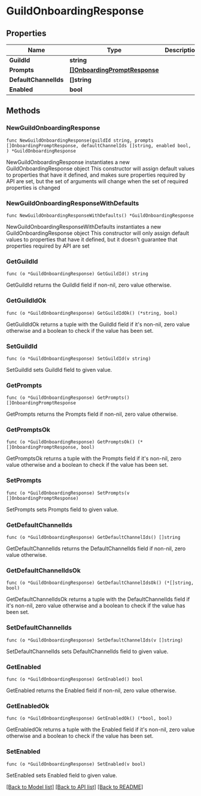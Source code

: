 # GuildOnboardingResponse

## Properties

Name | Type | Description | Notes
------------ | ------------- | ------------- | -------------
**GuildId** | **string** |  | 
**Prompts** | [**[]OnboardingPromptResponse**](OnboardingPromptResponse.md) |  | 
**DefaultChannelIds** | **[]string** |  | 
**Enabled** | **bool** |  | 

## Methods

### NewGuildOnboardingResponse

`func NewGuildOnboardingResponse(guildId string, prompts []OnboardingPromptResponse, defaultChannelIds []string, enabled bool, ) *GuildOnboardingResponse`

NewGuildOnboardingResponse instantiates a new GuildOnboardingResponse object
This constructor will assign default values to properties that have it defined,
and makes sure properties required by API are set, but the set of arguments
will change when the set of required properties is changed

### NewGuildOnboardingResponseWithDefaults

`func NewGuildOnboardingResponseWithDefaults() *GuildOnboardingResponse`

NewGuildOnboardingResponseWithDefaults instantiates a new GuildOnboardingResponse object
This constructor will only assign default values to properties that have it defined,
but it doesn't guarantee that properties required by API are set

### GetGuildId

`func (o *GuildOnboardingResponse) GetGuildId() string`

GetGuildId returns the GuildId field if non-nil, zero value otherwise.

### GetGuildIdOk

`func (o *GuildOnboardingResponse) GetGuildIdOk() (*string, bool)`

GetGuildIdOk returns a tuple with the GuildId field if it's non-nil, zero value otherwise
and a boolean to check if the value has been set.

### SetGuildId

`func (o *GuildOnboardingResponse) SetGuildId(v string)`

SetGuildId sets GuildId field to given value.


### GetPrompts

`func (o *GuildOnboardingResponse) GetPrompts() []OnboardingPromptResponse`

GetPrompts returns the Prompts field if non-nil, zero value otherwise.

### GetPromptsOk

`func (o *GuildOnboardingResponse) GetPromptsOk() (*[]OnboardingPromptResponse, bool)`

GetPromptsOk returns a tuple with the Prompts field if it's non-nil, zero value otherwise
and a boolean to check if the value has been set.

### SetPrompts

`func (o *GuildOnboardingResponse) SetPrompts(v []OnboardingPromptResponse)`

SetPrompts sets Prompts field to given value.


### GetDefaultChannelIds

`func (o *GuildOnboardingResponse) GetDefaultChannelIds() []string`

GetDefaultChannelIds returns the DefaultChannelIds field if non-nil, zero value otherwise.

### GetDefaultChannelIdsOk

`func (o *GuildOnboardingResponse) GetDefaultChannelIdsOk() (*[]string, bool)`

GetDefaultChannelIdsOk returns a tuple with the DefaultChannelIds field if it's non-nil, zero value otherwise
and a boolean to check if the value has been set.

### SetDefaultChannelIds

`func (o *GuildOnboardingResponse) SetDefaultChannelIds(v []string)`

SetDefaultChannelIds sets DefaultChannelIds field to given value.


### GetEnabled

`func (o *GuildOnboardingResponse) GetEnabled() bool`

GetEnabled returns the Enabled field if non-nil, zero value otherwise.

### GetEnabledOk

`func (o *GuildOnboardingResponse) GetEnabledOk() (*bool, bool)`

GetEnabledOk returns a tuple with the Enabled field if it's non-nil, zero value otherwise
and a boolean to check if the value has been set.

### SetEnabled

`func (o *GuildOnboardingResponse) SetEnabled(v bool)`

SetEnabled sets Enabled field to given value.



[[Back to Model list]](../README.md#documentation-for-models) [[Back to API list]](../README.md#documentation-for-api-endpoints) [[Back to README]](../README.md)



